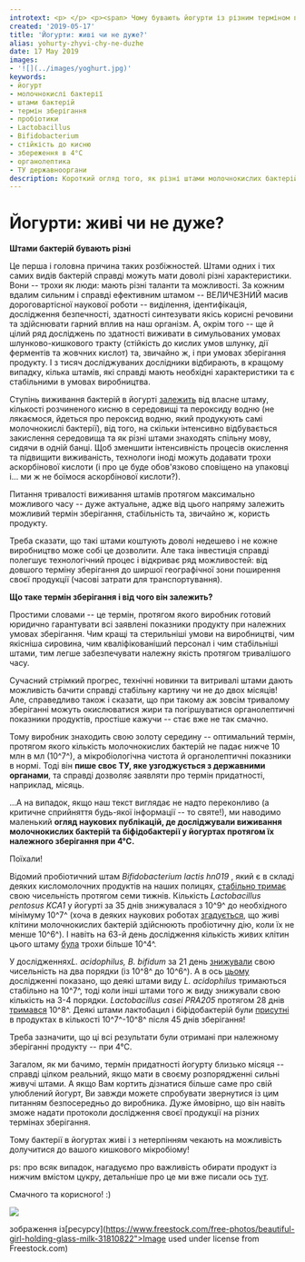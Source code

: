 ```yaml
---
introtext: <p> </p> <p><span> Чому бувають йогурти із різним терміном придатності і чи справді "там нема живих бактерій"? Адже в ДСТУ пишуть про 14 днів! Справді – чому існують йогурти із різним терміном придатності, від чого це залежить та що нам, споживачам, з того?</span></p>
created: '2019-05-17'
title: 'Йогурти: живі чи не дуже?'
alias: yohurty-zhyvi-chy-ne-duzhe
date: 17 May 2019
images:
- '![](../images/yoghurt.jpg)'
keywords:
- йогурт
- молочнокислі бактерії
- штами бактерій
- термін зберігання
- пробіотики
- Lactobacillus
- Bifidobacterium
- стійкість до кисню
- збереження в 4°C
- органолептика
- ТУ державнооргани
description: Короткий огляд того, як різні штами молочнокислих бактерій впливають на живучість йогуртів під час зберігання, терміни придатності близько місяця і роль обраних штамів у забезпеченні стабільності та користі продукту.
---
```


# Йогурти: живі чи не дуже?

**Штами бактерій бувають різні**

Це перша і головна причина таких розбіжностей. Штами одних і тих самих видів бактерій справді можуть мати доволі різні характеристики. Вони -- трохи як люди: мають різні таланти та можливості. За кожним вдалим сильним і справді ефективним штамом -- ВЕЛИЧЕЗНИЙ масив дороговартісної наукової роботи -- виділення, ідентифікація, дослідження безпечності, здатності синтезувати якісь корисні речовини та здійснювати гарний вплив на наш організм. А, окрім того -- ще й цілий ряд досліджень по здатності виживати в симульованих умовах шлунково-кишкового тракту (стійкість до кислих умов шлунку, дії ферментів та жовчних кислот) та, звичайно ж, і при умовах зберігання продукту. І з тисяч досліджуваних дослідники відбирають, в кращому випадку, кілька штамів, які справді мають необхідні характеристики та є стабільними в умовах виробництва.

Ступінь виживання бактерій в йогурті [залежить](http://citeseerx.ist.psu.edu/viewdoc/download?doi=10.1.1.685.8633&rep=rep1&type=pdf) від власне штаму, кількості розчиненого кисню в середовищі та пероксиду водню (не лякаємося, йдеться про пероксид водню, який продукують самі молочнокислі бактерії), від того, на скільки інтенсивно відбувається закислення середовища та як різні штами знаходять спільну мову, сидячи в одній банці. Щоб зменшити інтенсивність процесів окислення та підвищити виживаність, технологи іноді можуть додавати трохи аскорбінової кислоти (і про це буде обов'язково сповіщено на упаковці і... ми ж не боїмося аскорбінової кислоти?).

Питання тривалості виживання штамів протягом максимально можливого часу -- дуже актуальне, адже від цього напряму залежить можливий термін зберігання, стабільність та, звичайно ж, користь продукту.

Треба сказати, що такі штами коштують доволі недешево і не кожне виробництво може собі це дозволити. Але така інвестиція справді полегшує технологічний процес і відкриває ряд можливостей: від довшого терміну зберігання до ширшої географічної зони поширення своєї продукції (часові затрати для транспортування).

**Що таке термін зберігання і від чого він залежить?**

Простими словами -- це термін, протягом якого виробник готовий юридично гарантувати всі заявлені показники продукту при належних умовах зберігання. Чим кращі та стерильніші умови на виробництві, чим якісніша сировина, чим кваліфікованіший персонал і чим стабільніші штами, тим легше забезпечувати належну якість протягом тривалішого часу.

Сучасний стрімкий прогрес, технічні новинки та витривалі штами дають можливість бачити справді стабільну картину чи не до двох місяців! Але, справедливо також і сказати, що при такому аж зовсім тривалому зберіганні можуть окислюватися жири та погіршуватися органолептичні показники продуктів, простіше кажучи -- стає вже не так смачно.

Тому виробник знаходить свою золоту середину -- оптимальний термін, протягом якого кількість молочнокислих бактерій не падає нижче 10 млн в мл (10^7^), а мікробіологічна чистота й органолептичні показники в нормі. Тоді він **пише своє ТУ, яке узгоджується з державними органами**, та справді дозволяє заявляти про термін придатності, наприклад, місяць.

...А на випадок, якщо наш текст виглядає не надто переконливо (а критичне сприйняття будь-якої інформації -- то святе!), ми наводимо маленький **огляд наукових публікацій, де досліджували виживання молочнокислих бактерій та біфідобактерії у йогуртах протягом їх належного зберігання при 4°С.**

Поїхали!

Відомий пробіотичний штам *Bifidobacterium lactis hn019* , який є в складі деяких кисломолочних продуктів на наших полицях, [стабільно тримає](https://www.researchgate.net/publication/259779040_Survival_of_Bifidobacterium_Lactis_hn019_and_Release_of_Biogenic_Compounds_in_Unfermented_and_Fermented_milk_is_affected_By_Chilled_Storage_at_4C) свою чисельність протягом семи тижнів. Кількість *Lactobacillus pentosus KCA1* у йогурті за 35 днів знижувалася з 10^9^ до необхідного мінімуму 10^7^ (хоча в деяких наукових роботах [згадується](https://onlinelibrary.wiley.com/doi/abs/10.1111/jfs.12269), що живі клітини молочнокислих бактерій здійснюють пробіотичну дію, коли їх не менше 10^6^). І навіть на 63-й день дослідження кількість живих клітин цього штаму [була](http://www.bioline.org.br/pdf?pr12116) трохи більше 10^4^.

У дослідженнях*L. acidophilus, B. bifidum* за 21 день [знижували](https://onlinelibrary.wiley.com/doi/abs/10.1111/jfs.12269) свою чисельність на два порядки (із 10^8^ до 10^6^). А в ось [цьому](http://citeseerx.ist.psu.edu/viewdoc/download?doi=10.1.1.685.8633&rep=rep1&type=pdf) дослідженні показано, що деякі штами виду *L. acidophilus* тримаються стабільно на 10^7^, тоді коли інші штами того ж виду знижували свою кількість на 3-4 порядки. *Lactobacillus casei PRA205* протягом 28 днів [тримався](https://www.ncbi.nlm.nih.gov/pubmed/27554146) 10^8^. Деякі штами лактобацил і біфідобактерій були [присутні](https://www.researchgate.net/publication/228551723_Survival_of_Lactobacillus_acidophilus_and_Bifidobacterium_infantis_in_yogurts_manufactured_from_cowmilk_and_soymilk_during_storage_at_two_temperatures) в продуктах в кількості 10^7^-10^8^ після 45 днів зберігання!

Треба зазначити, що ці всі результати були отримані при належному зберіганні продукту -- при 4°С.

Загалом, як ми бачимо, термін придатності йогурту близько місяця -- справді цілком реальний, якщо мати в своєму розпорядженні сильні живучі штами. А якщо Вам кортить дізнатися більше саме про свій улюблений йогурт, Ви завжди можете спробувати звернутися із цим питанням безпосередньо до виробника. Дуже ймовірно, що він навіть зможе надати протоколи дослідження своєї продукції на різних термінах зберігання.

Тому бактерії в йогуртах живі і з нетерпінням чекають на можливість долучитися до вашого кишкового мікробіому!

ps: про всяк випадок, нагадуємо про важливість обирати продукт із нижчим вмістом цукру, детальніше про це ми вже писали ось [тут](shcho-strashnoho-v-iohurtakh.html).

Смачного та корисного! :)

![](../images/yoghurt.jpg)

зображення із[ресурсу](https://www.freestock.com/free-photos/beautiful-girl-holding-glass-milk-31810822">Image used under license from Freestock.com</a>)

